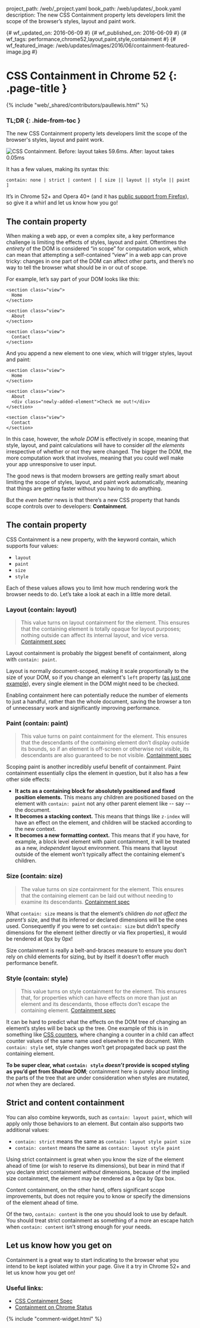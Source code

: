 project_path: /web/_project.yaml
book_path: /web/updates/_book.yaml
description: The new CSS Containment property lets developers limit the scope of the browser’s styles, layout and paint work.

{# wf_updated_on: 2016-06-09 #}
{# wf_published_on: 2016-06-09 #}
{# wf_tags: performance,chrome52,layout,paint,style,containment #}
{# wf_featured_image: /web/updates/images/2016/06/containment-featured-image.jpg #}

# CSS Containment in Chrome 52 {: .page-title }

{% include "web/_shared/contributors/paullewis.html" %}


<style>
img.screenshot {
  max-width: 100%;
}
</style>

### TL;DR {: .hide-from-toc }
The new CSS Containment property lets developers limit the scope of the browser's styles, layout and paint work.

<img class="screenshot" src="/web/updates/images/2016/06/containment.jpg" alt="CSS Containment. Before: layout takes 59.6ms. After: layout takes 0.05ms" />

It has a few values, making its syntax this:


    contain: none | strict | content | [ size || layout || style || paint ]
    

It’s in Chrome 52+ and Opera 40+ (and it has [public support from Firefox](https://www.chromestatus.com/features/6522186978295808)), so give it a whirl and let us know how you go!

## The contain property

When making a web app, or even a complex site, a key performance challenge is limiting the effects of styles, layout and paint. Oftentimes the _entirety_ of the DOM is considered “in scope” for computation work, which can mean that attempting a self-contained “view” in a web app can prove tricky: changes in one part of the DOM can affect other parts, and there’s no way to tell the browser what should be in or out of scope.

For example, let’s say part of your DOM looks like this:


    <section class="view">
      Home
    </section>
    
    <section class="view">
      About
    </section>
    
    <section class="view">
      Contact
    </section>
    

And you append a new element to one view, which will trigger styles, layout and paint:


    <section class="view">
      Home
    </section>
    
    <section class="view">
      About
      <div class="newly-added-element">Check me out!</div>
    </section>
    
    <section class="view">
      Contact
    </section>
    

In this case, however, the _whole DOM_ is effectively in scope, meaning that style, layout, and paint calculations will have to consider _all the elements_ irrespective of whether or not they were changed. The bigger the DOM, the more computation work that involves, meaning that you could well make your app unresponsive to user input.

The good news is that modern browsers are getting really smart about limiting the scope of styles, layout, and paint work automatically, meaning that things are getting faster without you having to do anything.

But the _even better_ news is that there’s a new CSS property that hands scope controls over to developers: **Containment**.

## The contain property

CSS Containment is a new property, with the keyword contain, which supports four values:

* `layout`
* `paint`
* `size`
* `style`

Each of these values allows you to limit how much rendering work the browser needs to do. Let’s take a look at each in a little more detail.

### Layout (contain: layout)
> This value turns on layout containment for the element. This ensures that the containing element is totally opaque for layout purposes; nothing outside can affect its internal layout, and vice versa.
> [Containment spec](https://drafts.csswg.org/css-containment/#valdef-contain-layout)

Layout containment is probably _the_ biggest benefit of containment, along with `contain: paint`.

Layout is normally document-scoped, making it scale proportionally to the size of your DOM, so if you change an element's `left` property ([as just one example](https://csstriggers.com)), every single element in the DOM might need to be checked.

Enabling containment here can potentially reduce the number of elements to just a handful, rather than the whole document, saving the browser a ton of unnecessary work and significantly improving performance.

### Paint (contain: paint)

> This value turns on paint containment for the element. This ensures that the descendants of the containing element don’t display outside its bounds, so if an element is off-screen or otherwise not visible, its descendants are also guaranteed to be not visible.
> [Containment spec](https://drafts.csswg.org/css-containment/#valdef-contain-paint)

Scoping paint is another incredibly useful benefit of containment. Paint containment essentially clips the element in question, but it also has a few other side effects:

* **It acts as a containing block for absolutely positioned and fixed position elements.** This means any children are positioned based on the element with `contain: paint` not any other parent element like -- say -- the document.
* **It becomes a stacking context.** This means that things like `z-index` will have an effect on the element, and children will be stacked according to the new context.
* **It becomes a new formatting context.** This means that if you have, for example, a block level element with paint containment, it will be treated as a new, _independent_ layout environment. This means that layout outside of the element won’t typically affect the containing element's children.

### Size (contain: size)

> The value turns on size containment for the element. This ensures that the containing element can be laid out without needing to examine its descendants.
> [Containment spec](https://drafts.csswg.org/css-containment/#valdef-contain-size)

What `contain: size` means is that the element’s children _do not affect the parent’s size_, and that its inferred or declared dimensions will be the ones used. Consequently if you were to set `contain: size` but didn’t specify dimensions for the element (either directly or via flex properties), it would be rendered at 0px by 0px!

Size containment is really a belt-and-braces measure to ensure you don’t rely on child elements for sizing, but by itself it doesn’t offer much performance benefit.

### Style (contain: style)

> This value turns on style containment for the element. This ensures that, for properties which can have effects on more than just an element and its descendants, those effects don’t escape the containing element.
> [Containment spec](https://drafts.csswg.org/css-containment/#valdef-contain-style)

It can be hard to predict what the effects on the DOM tree of changing an element’s styles will be back up the tree. One example of this is in something like [CSS counters](https://developer.mozilla.org/en-US/docs/Web/CSS/CSS_Lists_and_Counters/Using_CSS_counters), where changing a counter in a child can affect counter values of the same name used elsewhere in the document. With `contain: style` set, style changes won’t get propagated back up past the containing element.

**To be super clear, what `contain: style` _doesn’t_ provide is scoped styling as you’d get from Shadow DOM**; containment here is purely about limiting the parts of the tree that are under consideration when styles are mutated, _not_ when they are declared.

## Strict and content containment

You can also combine keywords, such as `contain: layout paint`, which will apply only those behaviors to an element. But contain also supports two additional values:

* `contain: strict` means the same as `contain: layout style paint size`
* `contain: content` means the same as `contain: layout style paint`

Using strict containment is great when you know the size of the element ahead of time (or wish to reserve its dimensions), but bear in mind that if you declare strict containment _without_ dimensions, because of the implied size containment, the element may be rendered as a 0px by 0px box.

Content containment, on the other hand, offers significant scope improvements, but does not require you to know or specify the dimensions of the element ahead of time.

Of the two, `contain: content` is the one you should look to use by default. You should treat strict containment as something of a more an escape hatch when `contain: content` isn’t strong enough for your needs.

## Let us know how you get on

Containment is a great way to start indicating to the browser what you intend to be kept isolated within your page. Give it a try in Chrome 52+ and let us know how you get on!

### Useful links:

* [CSS Containment Spec](https://drafts.csswg.org/css-containment/)
* [Containment on Chrome Status](https://www.chromestatus.com/features/6522186978295808)




{% include "comment-widget.html" %}
